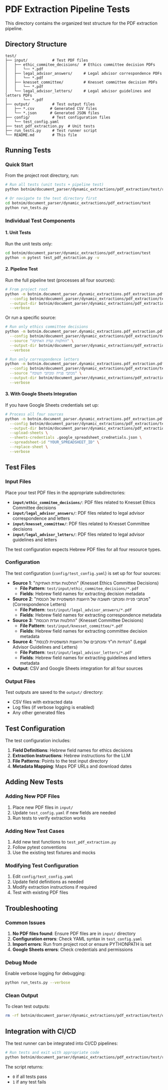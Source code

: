 # PDF Extraction Pipeline Tests

This directory contains the organized test structure for the PDF extraction pipeline.

## Directory Structure

```
test/
├── input/           # Test PDF files
│   ├── ethic_commitee_decisions/  # Ethics committee decision PDFs
│   │   └── *.pdf
│   ├── legal_advisor_answers/     # Legal advisor correspondence PDFs
│   │   └── *.pdf
│   ├── knesset_committee/         # Knesset committee decision PDFs
│   │   └── *.pdf
│   └── legal_advisor_letters/     # Legal advisor guidelines and letters PDFs
│       └── *.pdf
├── output/          # Test output files
│   ├── *.csv       # Generated CSV files
│   └── *.json      # Generated JSON files
├── config/          # Test configuration files
│   └── test_config.yaml
├── test_pdf_extraction.py  # Unit tests
├── run_tests.py     # Test runner script
└── README.md        # This file
```

## Running Tests

### Quick Start

From the project root directory, run:

```bash
# Run all tests (unit tests + pipeline test)
python botnim/document_parser/dynamic_extractions/pdf_extraction/test/run_tests.py

# Or navigate to the test directory first
cd botnim/document_parser/dynamic_extractions/pdf_extraction/test
python run_tests.py
```

### Individual Test Components

#### 1. Unit Tests

Run the unit tests only:

```bash
cd botnim/document_parser/dynamic_extractions/pdf_extraction/test
python -m pytest test_pdf_extraction.py -v
```

#### 2. Pipeline Test

Run the full pipeline test (processes all four sources):

```bash
# From project root
python -m botnim.document_parser.dynamic_extractions.pdf_extraction.pdf_pipeline \
  --config botnim/document_parser/dynamic_extractions/pdf_extraction/test/config/test_config.yaml \
  --output-dir botnim/document_parser/dynamic_extractions/pdf_extraction/test/output \
  --verbose
```

Or run a specific source:

```bash
# Run only ethics committee decisions
python -m botnim.document_parser.dynamic_extractions.pdf_extraction.pdf_pipeline \
  --config botnim/document_parser/dynamic_extractions/pdf_extraction/test/config/test_config.yaml \
  --source "החלטות ועדת האתיקה" \
  --output-dir botnim/document_parser/dynamic_extractions/pdf_extraction/test/output \
  --verbose

# Run only correspondence letters
python -m botnim.document_parser.dynamic_extractions.pdf_extraction.pdf_pipeline \
  --config botnim/document_parser/dynamic_extractions/pdf_extraction/test/config/test_config.yaml \
  --source "מכתבי פנייה ומכתבי תשובה" \
  --output-dir botnim/document_parser/dynamic_extractions/pdf_extraction/test/output \
  --verbose
```

#### 3. With Google Sheets Integration

If you have Google Sheets credentials set up:

```bash
# Process all four sources
python -m botnim.document_parser.dynamic_extractions.pdf_extraction.pdf_pipeline \
  --config botnim/document_parser/dynamic_extractions/pdf_extraction/test/config/test_config.yaml \
  --output-dir botnim/document_parser/dynamic_extractions/pdf_extraction/test/output \
  --upload-sheets \
  --sheets-credentials .google_spreadsheet_crednetials.json \
  --spreadsheet-id "YOUR_SPREADSHEET_ID" \
  --replace-sheet \
  --verbose
```

## Test Files

### Input Files

Place your test PDF files in the appropriate subdirectories:

- **`input/ethic_commitee_decisions/`**: PDF files related to Knesset Ethics Committee decisions
- **`input/legal_advisor_answers/`**: PDF files related to legal advisor correspondence and letters
- **`input/knesset_committee/`**: PDF files related to Knesset Committee decisions
- **`input/legal_advisor_letters/`**: PDF files related to legal advisor guidelines and letters

The test configuration expects Hebrew PDF files for all four resource types.

### Configuration

The test configuration (`config/test_config.yaml`) is set up for four sources:
- **Source 1**: "החלטות ועדת האתיקה" (Knesset Ethics Committee Decisions)
  - **File Pattern**: `test/input/ethic_commitee_decisions/*.pdf`
  - **Fields**: Hebrew field names for extracting decision metadata
- **Source 2**: "מכתבי פנייה ומכתבי תשובה של היועצת המשפטית של הכנסת" (Correspondence Letters)
  - **File Pattern**: `test/input/legal_advisor_answers/*.pdf`
  - **Fields**: Hebrew field names for extracting correspondence metadata
- **Source 3**: "החלטות ועדת הכנסת" (Knesset Committee Decisions)
  - **File Pattern**: `test/input/knesset_committee/*.pdf`
  - **Fields**: Hebrew field names for extracting committee decision metadata
- **Source 4**: "הנחיות חו\"ד ומכתבים של היועצת המשפטית לכנסת" (Legal Advisor Guidelines and Letters)
  - **File Pattern**: `test/input/legal_advisor_letters/*.pdf`
  - **Fields**: Hebrew field names for extracting guidelines and letters metadata
- **Output**: CSV and Google Sheets integration for all four sources

### Output Files

Test outputs are saved to the `output/` directory:
- CSV files with extracted data
- Log files (if verbose logging is enabled)
- Any other generated files

## Test Configuration

The test configuration includes:

1. **Field Definitions**: Hebrew field names for ethics decisions
2. **Extraction Instructions**: Hebrew instructions for the LLM
3. **File Patterns**: Points to the test input directory
4. **Metadata Mapping**: Maps PDF URLs and download dates

## Adding New Tests

### Adding New PDF Files

1. Place new PDF files in `input/`
2. Update `test_config.yaml` if new fields are needed
3. Run tests to verify extraction works

### Adding New Test Cases

1. Add new test functions to `test_pdf_extraction.py`
2. Follow pytest conventions
3. Use the existing test fixtures and mocks

### Modifying Test Configuration

1. Edit `config/test_config.yaml`
2. Update field definitions as needed
3. Modify extraction instructions if required
4. Test with existing PDF files

## Troubleshooting

### Common Issues

1. **No PDF files found**: Ensure PDF files are in `input/` directory
2. **Configuration errors**: Check YAML syntax in `test_config.yaml`
3. **Import errors**: Run from project root or ensure PYTHONPATH is set
4. **Google Sheets errors**: Check credentials and permissions

### Debug Mode

Enable verbose logging for debugging:

```bash
python run_tests.py --verbose
```

### Clean Output

To clean test outputs:

```bash
rm -rf botnim/document_parser/dynamic_extractions/pdf_extraction/test/output/*
```

## Integration with CI/CD

The test runner can be integrated into CI/CD pipelines:

```bash
# Run tests and exit with appropriate code
python botnim/document_parser/dynamic_extractions/pdf_extraction/test/run_tests.py
```

The script returns:
- `0` if all tests pass
- `1` if any test fails 
